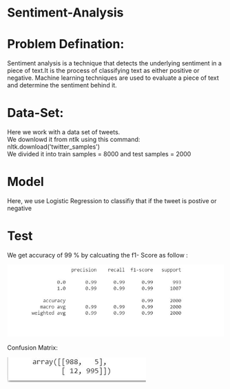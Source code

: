 # Sentiment-Analysis

# Problem Defination:
Sentiment analysis is a technique that detects the underlying sentiment in a piece of text.It is the process of classifying text as either positive or negative. Machine learning techniques are used to evaluate a piece of text and determine the sentiment behind it.

# Data-Set:

Here we work with a data set of tweets.<br/>
We downlowd it from ntlk using this command:  nltk.download('twitter_samples') <br/>
We divided it into train samples = 8000 and test samples = 2000   

# Model

Here, we use Logistic Regression to classifiy that if the tweet is postive or negative 

# Test

We get accuracy of 99 % by calcuating the f1- Score as follow :

![](Test%20accuracy/f1_score.JPG)<br/>

Confusion Matrix:

![](Test%20accuracy/confusion_mat.JPG)



